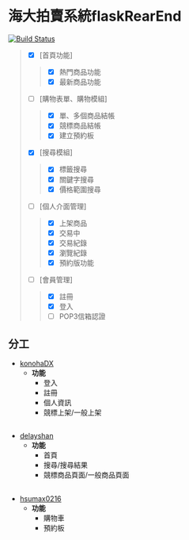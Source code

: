 # 海大拍賣系統flaskRearEnd
[![Build Status](https://travis-ci.org/hsumax0216/flaskRearEnd.svg?branch=master)](https://travis-ci.org/hsumax0216/flaskRearEnd)
> - [x] [首頁功能]
>> - [x] 熱門商品功能
>> - [x] 最新商品功能
> - [ ] [購物表單、購物模組]
>> - [x] 單、多個商品結帳
>> - [x] 競標商品結帳
>> - [x] 建立預約板
> - [x] [搜尋模組]
>> - [x] 標籤搜尋
>> - [x] 關鍵字搜尋
>> - [x] 價格範圍搜尋
> - [ ] [個人介面管理]
>> - [x] 上架商品
>> - [x] 交易中
>> - [x] 交易紀錄
>> - [x] 瀏覽紀錄
>> - [x] 預約版功能
> - [ ] [會員管理]
>> - [x] 註冊
>> - [x] 登入
>> - [ ] POP3信箱認證

## 分工
* [konohaDX](https://github.com/konohaDX)
  * **功能**
    * 登入
    * 註冊
    * 個人資訊
    * 競標上架/一般上架
## 
* [delayshan](https://github.com/delayshan)
  * **功能**
    * 首頁
    * 搜尋/搜尋結果
    * 競標商品頁面/一般商品頁面
## 
* [hsumax0216](https://github.com/hsumax0216)
  * **功能**
    * 購物車
    * 預約板
